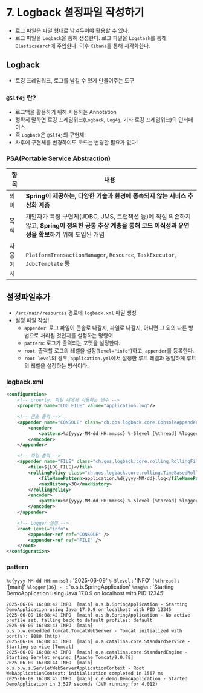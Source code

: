 # 7. Logback 설정파일 작성하기
- 로그 파일은 파일 형태로 남겨두어야 활용할 수 있다.
- 로그 파일을 `Logback`을 통해 생성한다. 로그 파일을 `Logstash`를 통해 `Elasticsearch`에 주입한다. 이후 `Kibana`를 통해 시각화한다.

## Logback
- 로깅 프레임워크, 로그를 남길 수 있게 만들어주는 도구
  
### `@Slf4j` 란?
- 로그백을 활용하기 위해 사용하는 Annotation
- 정확히 말하면 로깅 프레임워크(`Logback`, `Log4j`, 기타 로깅 프레임워크)의 인터페이스
- 즉 `Logback`은 `@Slf4j`의 구현체!
- 차후에 구현체를 변경하여도 코드는 변경할 필요가 없다!

### PSA(Portable Service Abstraction)

| 항목 |내용 |
| - | - |
| 의미 | **Spring이 제공하는, 다양한 기술과 환경에 종속되지 않는 서비스 추상화 계층** |
| 목적 | 개발자가 특정 구현체(JDBC, JMS, 트랜잭션 등)에 직접 의존하지 않고, **Spring이 정의한 공통 추상 계층을 통해 코드 이식성과 유연성을 확보**하기 위해 도입된 개념 |
| 사용 예시 | `PlatformTransactionManager`, `Resource`, `TaskExecutor`, `JdbcTemplate` 등 |

## 설정파일추가
- `/src/main/resources` 경로에 `logback.xml` 파일 생성
- 설정 파일 작성!
  - `appender`: 로그 파일이 콘솔로 나갈지, 파일로 나갈지, 아니면 그 외의 다른 방법으로 처리될 것인지를 설정하는 명령어
  - `pattern`: 로그가 출력되는 포맷을 설정한다.
  - `root`: 출력할 로그의 레벨을 설정(`level="info"`)하고, `appender`를 등록한다.
  - `root level`의 경우, `application.yml`에서 설정한 루트 레벨과 동일하게 루트의 레벨을 설정하는 방식이다.

### logback.xml
```xml
<configuration>
    <!-- proerty: 파일 내에서 사용하는 변수 -->
    <property name="LOG_FILE" value="application.log"/>

    <!-- 콘솔 출력 -->
    <appender name="CONSOLE" class="ch.qos.logback.core.ConsoleAppender">
        <encoder>
            <pattern>%d{yyyy-MM-dd HH:mm:ss} %-5level [%thread] %logger{36} - %msg%n</pattern>
        </encoder>
    </appender>

    <!-- 파일 출력 -->
    <appender name="FILE" class="ch.qos.logback.core.rolling.RollingFileAppender">
        <file>${LOG_FILE}</file>
        <rollingPolicy class="ch.qos.logback.core.rolling.TimeBasedRollingPolicy">
            <fileNamePattern>application.%d{yyyy-MM-dd}.log</fileNamePattern>
            <maxHistory>30</maxHistory>
        </rollingPolicy>
        <encoder>
            <pattern>%d{yyyy-MM-dd HH:mm:ss} %-5level [%thread] %logger{36} - %msg%n</pattern>
        </encoder>
    </appender>

    <!-- Logger 설정 -->
    <root level="info">
        <appender-ref ref="CONSOLE" />
        <appender-ref ref="FILE" />
    </root>
</configuration>
```

### pattern
`%d{yyyy-MM-dd HH:mm:ss}` : '2025-06-09'
`%-5level` : 'INFO'
`[%thread]` : '[main]'
`%logger{36} - ` : 'o.s.b.SpringApplication'
`%msg%n` : 'Starting DemoApplication using Java 17.0.9 on localhost with PID 12345'

```
2025-06-09 16:08:42 INFO  [main] o.s.b.SpringApplication - Starting DemoApplication using Java 17.0.9 on localhost with PID 12345
2025-06-09 16:08:42 INFO  [main] o.s.b.SpringApplication - No active profile set, falling back to default profiles: default
2025-06-09 16:08:43 INFO  [main] o.s.b.w.embedded.tomcat.TomcatWebServer - Tomcat initialized with port(s): 8080 (http)
2025-06-09 16:08:43 INFO  [main] o.a.catalina.core.StandardService - Starting service [Tomcat]
2025-06-09 16:08:43 INFO  [main] o.a.catalina.core.StandardEngine - Starting Servlet engine: [Apache Tomcat/9.0.78]
2025-06-09 16:08:44 INFO  [main] o.s.b.w.s.ServletWebServerApplicationContext - Root WebApplicationContext: initialization completed in 1567 ms
2025-06-09 16:08:45 INFO  [main] c.e.demo.DemoApplication - Started DemoApplication in 3.527 seconds (JVM running for 4.012)
```
